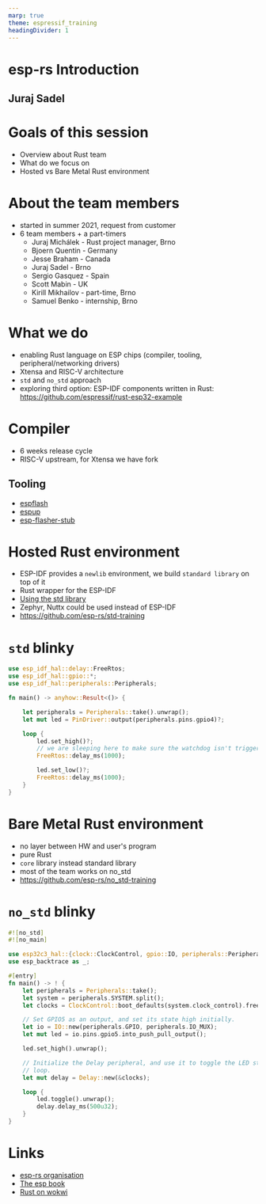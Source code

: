 ```yaml
---
marp: true
theme: espressif_training
headingDivider: 1
---
```


<!-- _class: lead -->
# esp-rs Introduction
## Juraj Sadel

# Goals of this session

- Overview about Rust team
- What do we focus on
- Hosted vs Bare Metal Rust environment

# About the team members

- started in summer 2021, request from customer
- 6 team members + a part-timers
     - Juraj Michálek - Rust project manager, Brno
     - Bjoern Quentin - Germany
     - Jesse Braham - Canada
     - Juraj Sadel - Brno
     - Sergio Gasquez - Spain
     - Scott Mabin - UK
     - Kirill Mikhailov - part-time, Brno
     - Samuel Benko - internship, Brno

# What we do
- enabling Rust language on ESP chips (compiler, tooling, peripheral/networking drivers)
- Xtensa and RISC-V architecture
- `std` and `no_std` approach
- exploring third option: ESP-IDF components written in Rust: https://github.com/espressif/rust-esp32-example

# Compiler

- 6 weeks release cycle
- RISC-V upstream, for Xtensa we have fork

## Tooling

- [espflash](https://github.com/esp-rs/espflash)
- [espup](https://github.com/esp-rs/espup)
- [esp-flasher-stub](https://github.com/esp-rs/esp-flasher-stub)

# Hosted Rust environment

- ESP-IDF provides a `newlib` environment, we build `standard library` on top of it
- Rust wrapper for the ESP-IDF
- [Using the std library](https://esp-rs.github.io/book/overview/using-the-standard-library.html#using-the-standard-library-std)
- Zephyr, Nuttx could be used instead of ESP-IDF
- https://github.com/esp-rs/std-training

# `std` blinky

```rust
use esp_idf_hal::delay::FreeRtos;
use esp_idf_hal::gpio::*;
use esp_idf_hal::peripherals::Peripherals;

fn main() -> anyhow::Result<()> {

    let peripherals = Peripherals::take().unwrap();
    let mut led = PinDriver::output(peripherals.pins.gpio4)?;

    loop {
        led.set_high()?;
        // we are sleeping here to make sure the watchdog isn't triggered
        FreeRtos::delay_ms(1000);

        led.set_low()?;
        FreeRtos::delay_ms(1000);
    }
}
```

# Bare Metal Rust environment

- no layer between HW and user's program
- pure Rust
- `core` library instead standard library
- most of the team works on no_std
- https://github.com/esp-rs/no_std-training

# `no_std` blinky

```rust
#![no_std]
#![no_main]

use esp32c3_hal::{clock::ClockControl, gpio::IO, peripherals::Peripherals, prelude::*, Delay};
use esp_backtrace as _;

#[entry]
fn main() -> ! {
    let peripherals = Peripherals::take();
    let system = peripherals.SYSTEM.split();
    let clocks = ClockControl::boot_defaults(system.clock_control).freeze();

    // Set GPIO5 as an output, and set its state high initially.
    let io = IO::new(peripherals.GPIO, peripherals.IO_MUX);
    let mut led = io.pins.gpio5.into_push_pull_output();

    led.set_high().unwrap();

    // Initialize the Delay peripheral, and use it to toggle the LED state in a
    // loop.
    let mut delay = Delay::new(&clocks);

    loop {
        led.toggle().unwrap();
        delay.delay_ms(500u32);
    }
}
```

# Links

- [esp-rs organisation](https://github.com/esp-rs)
- [The esp book](https://esp-rs.github.io/book/)
- [Rust on wokwi](https://wokwi.com/rust)
